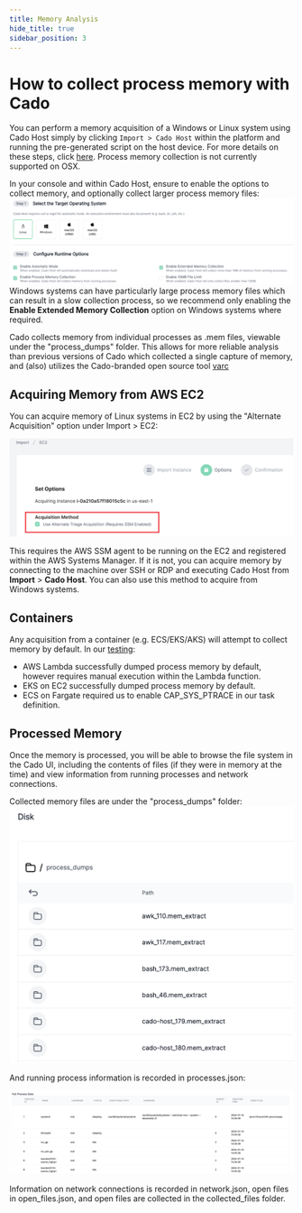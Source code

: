 ```yaml
---
title: Memory Analysis
hide_title: true
sidebar_position: 3
---
```


# How to collect process memory with Cado

You can perform a memory acquisition of a Windows or Linux system using Cado Host simply by clicking `Import > Cado Host` within the platform and running the pre-generated script on the host device. For more details on these steps, click [here](https://docs.cadosecurity.com/cado-host/deploy). Process memory collection is not currently supported on OSX. 

In your console and within Cado Host, ensure to enable the options to collect memory, and optionally collect larger process memory files:
![Enable Memory](/img/enable-memory.png)
Windows systems can have particularly large process memory files which can result in a slow collection process, so we recommend only enabling the **Enable Extended Memory Collection** option on Windows systems where required.

Cado collects memory from individual processes as .mem files, viewable under the "process_dumps" folder.
This allows for more reliable analysis than previous versions of Cado which collected a single capture of memory, and (also) utilizes the Cado-branded open source tool [varc](https://github.com/cado-security/varc)

## Acquiring Memory from AWS EC2
You can acquire memory of Linux systems in EC2 by using the "Alternate Acquisition" option under Import > EC2:

![AWS Memory](/img/alternate-ec2.png)

This requires the AWS SSM agent to be running on the EC2 and registered within the AWS Systems Manager.
If it is not, you can acquire memory by connecting to the machine over SSH or RDP and executing Cado Host from **Import** > **Cado Host**.
You can also use this method to acquire from Windows systems.


## Containers
Any acquisition from a container (e.g. ECS/EKS/AKS) will attempt to collect memory by default.
In our [testing](https://github.com/cado-security/varc):
- AWS Lambda successfully dumped process memory by default, however requires manual execution within the Lambda function.
- EKS on EC2 successfully dumped process memory by default.
- ECS on Fargate required us to enable CAP_SYS_PTRACE in our task definition.

## Processed Memory
Once the memory is processed, you will be able to browse the file system in the Cado UI, including the contents of files (if they were in memory at the time) and view information from running processes and network connections.  

Collected memory files are under the "process_dumps" folder:
![Import Evidence](/img/collected-memory.png)

And running process information is recorded in processes.json:

![Process Info](/img/proccess-info.png)

Information on network connections is recorded in network.json, open files in open_files.json, and open files are collected in the collected_files folder.
